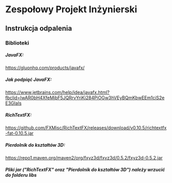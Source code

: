 # Zespołowy Projekt Inżynierski

## Instrukcja odpalenia

### Biblioteki

##### JavaFX:

https://gluonhq.com/products/javafx/

##### Jak podpiąć JavaFX:

https://www.jetbrains.com/help/idea/javafx.html?fbclid=IwAR0bH4XfeMjbF5JQRrvYriKi284PiOGw3hVEyBQmKbwEEm1ciS2eE3GIaIs

##### RichTextFX:

https://github.com/FXMisc/RichTextFX/releases/download/v0.10.5/richtextfx-fat-0.10.5.jar

##### Pierdolnik do kształtów 3D:

https://repo1.maven.org/maven2/org/fxyz3d/fxyz3d/0.5.2/fxyz3d-0.5.2.jar

##### Pliki jar ("RichTextFX" oraz "Pierdolnik do kształtów 3D") należy wrzucić do folderu libs